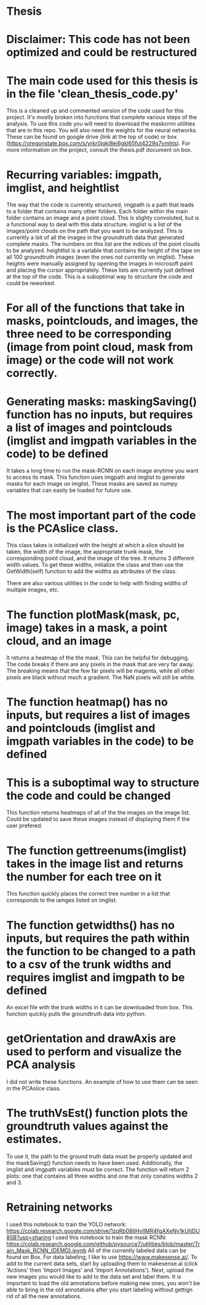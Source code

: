 # Thesis
# Disclaimer: This code has not been optimized and could be restructured  
# The main code used for this thesis is in the file 'clean_thesis_code.py'
This is a cleaned up and commented version of the code used for this project. It's mostly broken into functions that complete various steps of the analysis.
To use this code you will need to download the maskcrnn utilities that are in this repo. You will also need the weights for the neural networks.
These can be found on google drive (link at the top of code) or box (https://oregonstate.box.com/s/yrkr0jgkl8ej6gkl65fut4229q7vmhts).
For more information on the project, consult the thesis.pdf document on box. 

# Recurring variables: imgpath, imglist, and heightlist
The way that the code is currently structured, imgpath is a path that leads to a folder that contains many other folders. Each folder within the main folder contains an image and a point cloud.
This is slighty convoluted, but is a functional way to deal with this data structure. 
imglist is a list of the images/point clouds on the path that you want to be analyzed. This is currently a lsit of all the images in the groundtruth data that generated complete masks.
The numbers on this list are the indices of the point clouds to be analyzed.
heightlist is a variable that contains the height of the tape on all 100 groundtruth images (even the ones not currently on imglist). 
These heights were manually assigned by opening the images in microsoft paint and placing the cursor appropriately.
These lists are currently just defined at the top of the code. This is a suboptimal way to structure the code and could be reworked.

# For all of the functions that take in masks, pointclouds, and images, the three need to be corresponding (image from point cloud, mask from image) or the code will not work correctly.

# Generating masks: maskingSaving() function has no inputs, but requires a list of images and pointclouds (imglist and imgpath variables in the code) to be defined
It takes a long time to run the mask-RCNN on each image anytime you want to access its mask. This function uses imgpath and imglist to generate masks for each image on imglist.
These masks are saved as numpy variables that can easily be loaded for future use.

# The most important part of the code is the PCAslice class. 
This class takes is initialized with the height at which a slice should be taken, the width of the image, the appropriate trunk mask, the corresponding point cloud, and the image of the tree.
It returns 3 different width values. To get these widths, initialize the class and then use the GetWidth(self) function to add the widths as attributes of the class.

There are also various utilities in the code to help with finding widths of multiple images, etc.
# The function plotMask(mask, pc, image) takes in a mask, a point cloud, and an image
It returns a heatmap of the the mask. This can be helpful for debugging. The code breaks if there are any pixels in the mask that are very far away. 
The breaking means that the few far pixels will be magenta, while all other pixels are black without much a gradient. The NaN pixels will still be white.

# The function heatmap() has no inputs, but requires a list of images and pointclouds (imglist and imgpath variables in the code) to be defined
# This is a suboptimal way to structure the code and could be changed
This function returns heatmaps of all of the the images on the image list. Could be updated to save these images instead of displaying them if the user prefered.

# The function gettreenums(imglist) takes in the image list and returns the number for each tree on it
This function quickly places the correct tree number in a list that corresponds to the iamges listed on imglist. 

# The function getwidths() has no inputs, but requires the path within the function to be changed to a path to a csv of the trunk widths and requires imglist and imgpath to be defined
An excel file with the trunk widths in it can be downloaded from box. This function quickly pulls the groundtruth data into python.

# getOrientation and drawAxis are used to perform and visualize the PCA analysis
I did not write these functions. An example of how to use them can be seen in the PCAslice class.

# The truthVsEst() function plots the groundtruth values against the estimates.
To use it, the path to the ground truth data must be properly updated and the maskSaving() function needs to have been used. Additionally, the imglist and imgpath variables must be correct.
The function will return 2 plots: one that contains all three widths and one that only conatins widths 2 and 3.

# Retraining networks
I used this notebook to train the YOLO network: https://colab.research.google.com/drive/1zqRb08ljHvIIMR4fgAXeNy1kUtjDU85B?usp=sharing
I used this notebook to train the mask RCNN: https://colab.research.google.com/github/pysource7/utilities/blob/master/Train_Mask_RCNN_(DEMO).ipynb
All of the currently labeled data can be found on Box. For data labeling, I like to use https://www.makesense.ai/. To add to the current data sets, start by uploading them to makesense.ai (click 'Actions' then 'Import Images' and 'Import Annotations'). Next, upload the new images you would like to add to the data set and label them. It is important to load the old annotations before making new ones, you won't be able to bring in the old annotations after you start labeling without gettign rid of all the new annotations.
